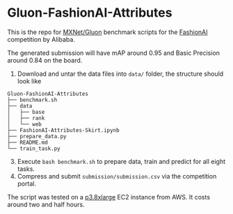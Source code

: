 # Gluon-FashionAI-Attributes

This is the repo for [MXNet/Gluon](http://mxnet.incubator.apache.org/) benchmark scripts for the [FashionAI](https://tianchi.aliyun.com/competition/information.htm?spm=5176.100067.5678.2.505c3a26Oet3cf&raceId=231649) competition by Alibaba.

The generated submission will have mAP around 0.95 and Basic Precision around 0.84 on the board.

1. Download and untar the data files into `data/` folder, the structure should look like 
```
Gluon-FashionAI-Attributes
├── benchmark.sh
├── data
│   ├── base
│   ├── rank
│   └── web
├── FashionAI-Attributes-Skirt.ipynb
├── prepare_data.py
├── README.md
└── train_task.py
```
3. Execute `bash benchmark.sh` to prepare data, train and predict for all eight tasks.
4. Compress and submit `submission/submission.csv` via the competition portal.

The script was tested on a [p3.8xlarge](https://aws.amazon.com/ec2/instance-types/p3/) EC2 instance from AWS. It costs around two and half hours.

